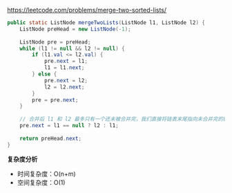 https://leetcode.com/problems/merge-two-sorted-lists/
```java
public static ListNode mergeTwoLists(ListNode l1, ListNode l2) {  
    ListNode preHead = new ListNode(-1);  
  
    ListNode pre = preHead;  
    while (l1 != null && l2 != null) {  
        if (l1.val <= l2.val) {  
            pre.next = l1;  
            l1 = l1.next;  
        } else {  
            pre.next = l2;  
            l2 = l2.next;  
        }  
        pre = pre.next; 
    }  
  
    // 合并后 l1 和 l2 最多只有一个还未被合并完，我们直接将链表末尾指向未合并完的链表即可  
    pre.next = l1 == null ? l2 : l1;  
  
    return preHead.next;  
}
```

**复杂度分析**

- 时间复杂度：O(n+m)
- 空间复杂度：O(1)